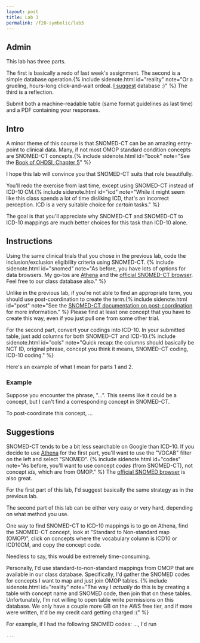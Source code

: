 ```yaml
---
layout: post
title: Lab 3
permalink: /f20-symbolic/lab3
---
```


## Admin

This lab has three parts.

The first is basically a redo of last week's assignment.
The second is a simple database operation.{% include sidenote.html id="reality" note="Or a grueling, hours-long click-and-wait ordeal. [I suggest](#suggestions) database :)" %} The third is a reflection.

Submit both a machine-readable table (same format guidelines as last time) and a PDF containing your responses.

## Intro

<span class="newthought">A minor theme</span> of this course is that SNOMED-CT can be an amazing entry-point to clinical data.
Many, if not most OMOP standard condition concepts are SNOMED-CT concepts.{% include sidenote.html id="book" note="See the [Book of OHDSI, Chapter 5](https://ohdsi.github.io/TheBookOfOhdsi/StandardizedVocabularies.html)" %}

I hope this lab will convince you that SNOMED-CT suits that role beautifully.

You'll redo the exercise from last time, except using SNOMED-CT instead of ICD-10 CM.{% include sidenote.html id="icd" note="While it might seem like this class spends a lot of time disliking ICD, that's an incorrect perception.
ICD is a very suitable choice for *certain* tasks." %}

The goal is that you'll appreciate why SNOMED-CT and SNOMED-CT to ICD-10 mappings are much better choices for this task than ICD-10 alone.

## Instructions

Using the same clinical trials that you chose in the previous lab, code the inclusion/exclusion eligibility criteria using SNOMED-CT. {% include sidenote.html id="snomed" note="As before, you have lots of options for data browsers.
My go-tos are [Athena](https://athena.ohdsi.org) and the [official SNOMED-CT browser](https://browser.ihtsdotools.org).
Feel free to our class database also." %}

Unlike in the previous lab, if you're not able to find an appropriate term, you should use post-coordination to create the term.{% include sidenote.html id="post" note="See the [SNOMED-CT documentation on post-coordination](https://confluence.ihtsdotools.org/display/DOCSTART/7.+SNOMED+CT+Expressions) for more information." %} Please find at least one concept that you have to create this way, even if you just pull one from some other trial.

For the second part, convert your codings into ICD-10.
In your submitted table, just add columns for both SNOMED-CT and ICD-10.{% include sidenote.html id="cols" note="Quick recap: the columns should basically be NCT ID, original phrase, concept you think it means, SNOMED-CT coding, ICD-10 coding." %}

<!-- TODO:
Instructions for reflection here.
Basically, compare the ICD codes between the two.
Are they largely the same?
How much easier was the SNOMED/OMOP approach?
Did anything not get captured this way?
 -->

Here's an example of what I mean for parts 1 and 2.

### Example

Suppose you encounter the phrase, "...".
This seems like it could be a concept, but I can't find a corresponding concept in SNOMED-CT.

To post-coordinate this concept, ...

## Suggestions

SNOMED-CT tends to be a bit less searchable on Google than ICD-10.
If you decide to use [Athena](https://athena.ohdsi.org) for the first part, you'll want to use the "VOCAB" filter on the left and select "SNOMED".
{% include sidenote.html id="codes" note="As before, you'll want to use concept *codes* (from SNOMED-CT), not concept *ids*, which are from OMOP." %} The [official SNOMED browser](https://browser.ihtsdotools.org) is also great.

For the first part of this lab, I'd suggest basically the same strategy as in the previous lab.

The second part of this lab can be either very easy or very hard, depending on what method you use.

One way to find SNOMED-CT to ICD-10 mappings is to go on Athena, find the SNOMED-CT concept, look at "Standard to Non-standard map (OMOP)", click on concepts where the vocabulary column is ICD10 or ICD10CM, and copy the concept code.

Needless to say, this would be extremely time-consuming.

Personally, I'd use standard-to-non-standard mappings from OMOP that are available in our class database.
Specifically, I'd gather the SNOMED codes for concepts I want to map and just join OMOP tables. {% include sidenote.html id="reality" note="The way I *actually* do this is by creating a table with concept name and SNOMED code, then join that on these tables.
Unfortunately, I'm not willing to open table write permissions on this database.
We only have a couple more GB on the AWS free tier, and if more were written, it'd be my credit card getting charged :(" %}

For example, if I had the following SNOMED codes: ..., I'd run

```sql
...
```
